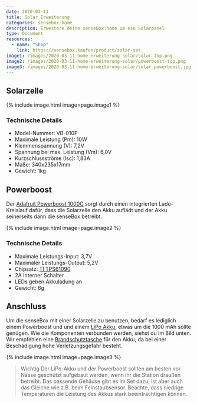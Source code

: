 ```yaml
---
date: 2020-03-11
title: Solar Erweiterung
categories: sensebox-home
description: Erweitere deine senseBox:home um ein Solarpanel
type: Document
resources:
  - name: "Shop"
    link: https://sensebox.kaufen/product/solar-set
image1: /images/2020-03-11-home-erweiterung-solar/solar_top.png
image2: /images/2020-03-11-home-erweiterung-solar/powerboost-top.png
image3: /images/2020-03-11-home-erweiterung-solar/solar_powerboost.jpg
---
```


## Solarzelle

{% include image.html image=page.image1 %}

### Technische Details
   * Model-Nummer: VB-010P
   * Maximale Leistung (Pm): 10W
   * Klemmenspannung (V): 7,2V
   * Spannung bei max. Leistung (Vm): 6,0V
   * Kurzschlussströme (Isc): 1,83A
   * Maße: 340x235x17mm
   * Gewicht: 1kg

## Powerboost

Der [Adafruit Powerboost 1000C](https://www.adafruit.com/product/2465) sorgt durch einen integrierten Lade-Kreislauf dafür, dass die Solarzelle den Akku auflädt und der Akku seinerseits dann die senseBox betreibt.

{% include image.html image=page.image2 %}

### Technische Details
   * Maximale Leistungs-Input: 3,7V 
   * Maximaler Leistungs-Output: 5,2V
   * Chipsatz: [TI TPS61090](http://www.ti.com/product/TPS61090/description)
   * 2A Interner Schalter
   * LEDs geben Akkuladung an
   * Gewicht: 6g

## Anschluss
Um die senseBox mit einer Solarzelle zu benutzen, bedarf es lediglich einem Powerboost und und einem [LiPo Akku](https://eckstein-shop.de/LiPo-Akku-Lithium-Ion-Polymer-Batterie-37V-2000mAh-JST-PH-Connector), etwas um die 1000 mAh sollte genügen. Wie die Komponenten verbunden werden, siehst du im Bild unten. Wir empfehlen eine [Brandschutztasche](https://www.amazon.de/Jamara-141360-LiPo-Guard-Lipobrandschutztasche/dp/B003OFCUIS/ref=sr_1_18?keywords=LIPO+TRESOR&qid=1556284975&s=gateway&sr=8-18) für den Akku, da bei einer Beschädigung hohe Verletzungsgefahr besteht.

{% include image.html image=page.image3 %}

> Wichtig 
  Der LiPo-Akku und der Powerboost sollten am besten vor Nässe geschützt aufgebaut werden, wenn ihr die Station draußen betreibt. Das passende Gehäuse gibt es im Set dazu, ist aber auch das Gleiche wie z.B. beim Feinstaubsensor. Beachte, dass niedrige Temperaturen die Leistung des Akkus stark beeinträchtigen können.


